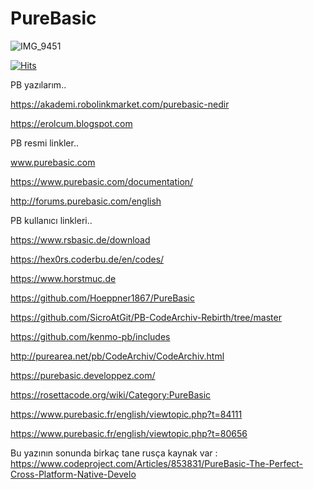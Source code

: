 # PureBasic
![IMG_9451](https://github.com/user-attachments/assets/1e766bc6-b1ff-4860-897d-bcf1e5ea382f)

[![Hits](https://hits.seeyoufarm.com/api/count/incr/badge.svg?url=https%3A%2F%2Fgithub.com%2Ferolcum%2FPureBasic%2F&count_bg=%2379C83D&title_bg=%23555555&icon=&icon_color=%23E7E7E7&title=PAGE+VIEWS&edge_flat=false)](https://hits.seeyoufarm.com)

PB yazılarım..

https://akademi.robolinkmarket.com/purebasic-nedir

https://erolcum.blogspot.com

PB resmi linkler..

www.purebasic.com

https://www.purebasic.com/documentation/

http://forums.purebasic.com/english

PB kullanıcı linkleri..

https://www.rsbasic.de/download

https://hex0rs.coderbu.de/en/codes/

https://www.horstmuc.de

https://github.com/Hoeppner1867/PureBasic

https://github.com/SicroAtGit/PB-CodeArchiv-Rebirth/tree/master

https://github.com/kenmo-pb/includes

http://purearea.net/pb/CodeArchiv/CodeArchiv.html

https://purebasic.developpez.com/

https://rosettacode.org/wiki/Category:PureBasic

https://www.purebasic.fr/english/viewtopic.php?t=84111

https://www.purebasic.fr/english/viewtopic.php?t=80656

Bu yazının sonunda birkaç tane rusça kaynak var :
https://www.codeproject.com/Articles/853831/PureBasic-The-Perfect-Cross-Platform-Native-Develo










